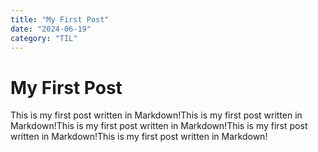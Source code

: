 ```yaml
---
title: "My First Post"
date: "2024-06-19"
category: "TIL"
---
```


# My First Post

This is my first post written in Markdown!This is my first post written in Markdown!This is my first post written in Markdown!This is my first post written in Markdown!This is my first post written in Markdown!